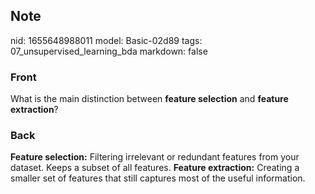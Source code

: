 ## Note
nid: 1655648988011
model: Basic-02d89
tags: 07_unsupervised_learning_bda
markdown: false

### Front
What is the main distinction between <b>feature selection</b> and <b>feature extraction</b>?

### Back
<b>Feature selection:</b> Filtering irrelevant or redundant
features from your dataset. Keeps a subset of all features.
<b>Feature extraction:</b> Creating a smaller set of features that
still captures most of the useful information.
